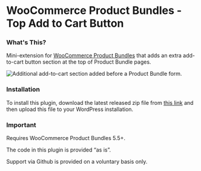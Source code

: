 # WooCommerce Product Bundles - Top Add to Cart Button

### What's This?

Mini-extension for [WooCommerce Product Bundles](https://woocommerce.com/products/product-bundles/) that adds an extra add-to-cart button section at the top of Product Bundle pages.

![Additional add-to-cart section added before a Product Bundle form.](https://user-images.githubusercontent.com/1783726/29972494-ef0fb1a2-8f34-11e7-8d98-9ebea97026d2.png)

### Installation 

To install this plugin, download the latest released zip file from [this link](https://github.com/somewherewarm/woocommerce-product-bundles-top-add-to-cart-button/releases) and then upload this file to your WordPress installation.

### Important

Requires WooCommerce Product Bundles 5.5+.

The code in this plugin is provided “as is”.

Support via Github is provided on a voluntary basis only.
